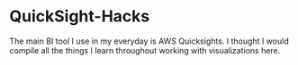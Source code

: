 # QuickSight-Hacks
The main BI tool I use in my everyday is AWS Quicksights. I thought I would compile all the things I learn throughout working with visualizations here.
